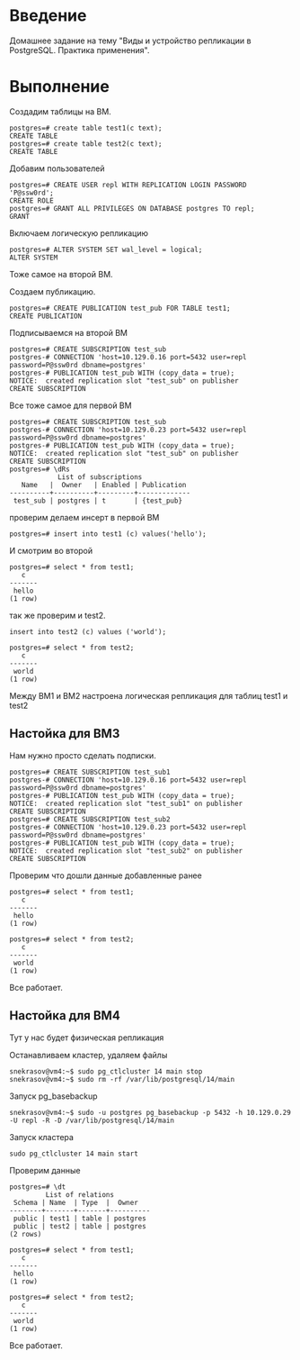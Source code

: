 ﻿# **Введение**

Домашнее задание на тему "Виды и устройство репликации в PostgreSQL. Практика применения".

# **Выполнение**

Создадим таблицы на ВМ.

```
postgres=# create table test1(c text);
CREATE TABLE
postgres=# create table test2(c text);
CREATE TABLE
```
Добавим пользователей

```
postgres=# CREATE USER repl WITH REPLICATION LOGIN PASSWORD 'P@ssw0rd';
CREATE ROLE
postgres=# GRANT ALL PRIVILEGES ON DATABASE postgres TO repl;
GRANT
```

Включаем логическую репликацию
```
postgres=# ALTER SYSTEM SET wal_level = logical;
ALTER SYSTEM
```
Тоже самое на второй ВМ.

Создаем публикацию.

```
postgres=# CREATE PUBLICATION test_pub FOR TABLE test1;
CREATE PUBLICATION
```
Подписываемся на второй ВМ
```
postgres=# CREATE SUBSCRIPTION test_sub
postgres-# CONNECTION 'host=10.129.0.16 port=5432 user=repl password=P@ssw0rd dbname=postgres'
postgres-# PUBLICATION test_pub WITH (copy_data = true);
NOTICE:  created replication slot "test_sub" on publisher
CREATE SUBSCRIPTION
```
Все тоже самое для первой ВМ

```
postgres=# CREATE SUBSCRIPTION test_sub
postgres-# CONNECTION 'host=10.129.0.23 port=5432 user=repl password=P@ssw0rd dbname=postgres'
postgres-# PUBLICATION test_pub WITH (copy_data = true);
NOTICE:  created replication slot "test_sub" on publisher
CREATE SUBSCRIPTION
postgres=# \dRs
            List of subscriptions
   Name   |  Owner   | Enabled | Publication
----------+----------+---------+-------------
 test_sub | postgres | t       | {test_pub}
```

проверим делаем инсерт в первой ВМ

```
postgres=# insert into test1 (c) values('hello');
```
И смотрим во второй
```
postgres=# select * from test1;
   c
-------
 hello
(1 row)
```
так же проверим и test2.

```
insert into test2 (c) values ('world');
```
```
postgres=# select * from test2;
   c
-------
 world
(1 row)
```

Между ВМ1 и ВМ2 настроена логическая репликация для таблиц test1 и test2


## **Настойка для ВМ3**

Нам нужно просто сделать подписки.
```
postgres=# CREATE SUBSCRIPTION test_sub1
postgres-# CONNECTION 'host=10.129.0.16 port=5432 user=repl password=P@ssw0rd dbname=postgres'
postgres-# PUBLICATION test_pub WITH (copy_data = true);
NOTICE:  created replication slot "test_sub1" on publisher
CREATE SUBSCRIPTION
postgres=# CREATE SUBSCRIPTION test_sub2
postgres-# CONNECTION 'host=10.129.0.23 port=5432 user=repl password=P@ssw0rd dbname=postgres'
postgres-# PUBLICATION test_pub WITH (copy_data = true);
NOTICE:  created replication slot "test_sub2" on publisher
CREATE SUBSCRIPTION
```

Проверим что дошли данные добавленные ранее
```
postgres=# select * from test1;
   c
-------
 hello
(1 row)

postgres=# select * from test2;
   c
-------
 world
(1 row)
```
Все работает.
## **Настойка для ВМ4**
Тут у нас будет физическая репликация

Останавливаем кластер, удаляем файлы
```
snekrasov@vm4:~$ sudo pg_ctlcluster 14 main stop
snekrasov@vm4:~$ sudo rm -rf /var/lib/postgresql/14/main
```
Запуск pg_basebackup

```
snekrasov@vm4:~$ sudo -u postgres pg_basebackup -p 5432 -h 10.129.0.29 -U repl -R -D /var/lib/postgresql/14/main
```
Запуск кластера
```
sudo pg_ctlcluster 14 main start
```
Проверим данные
```
postgres=# \dt
         List of relations
 Schema | Name  | Type  |  Owner
--------+-------+-------+----------
 public | test1 | table | postgres
 public | test2 | table | postgres
(2 rows)

postgres=# select * from test1;
   c
-------
 hello
(1 row)

postgres=# select * from test2;
   c
-------
 world
(1 row)
```
Все работает.
